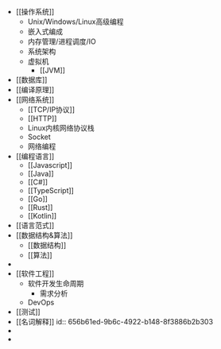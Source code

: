 - [[操作系统]]
	- Unix/Windows/Linux高级编程
	- 嵌入式编成
	- 内存管理/进程调度/IO
	- 系统架构
	- 虚拟机
		- [[JVM]]
- [[数据库]]
- [[编译原理]]
- [[网络系统]]
	- [[TCP/IP协议]]
	- [[HTTP]]
	- Linux内核网络协议栈
	- Socket
	- 网络编程
- [[编程语言]]
	- [[Javascript]]
	- [[Java]]
	- [[C#]]
	- [[TypeScript]]
	- [[Go]]
	- [[Rust]]
	- [[Kotlin]]
- [[语言范式]]
- [[数据结构&算法]]
	- [[数据结构]]
	- [[算法]]
-
- [[软件工程]]
	- 软件开发生命周期
		- 需求分析
	- DevOps
- [[测试]]
- [[名词解释]]
  id:: 656b61ed-9b6c-4922-b148-8f3886b2b303
-
-